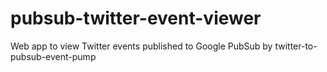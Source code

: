 # pubsub-twitter-event-viewer
Web app to view Twitter events published to Google PubSub by twitter-to-pubsub-event-pump
